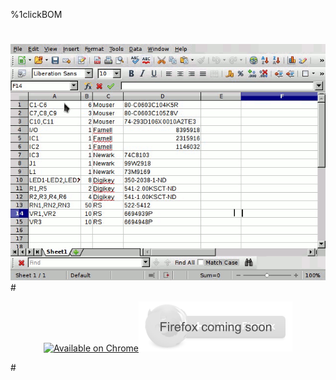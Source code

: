 %1clickBOM
#
#
<link href="favicon.png" rel="shortcut icon" type="image/png"></link>
<link rel="chrome-webstore-item" href="https://chrome.google.com/webstore/detail/mflpmlediakefinapghmabapjeippfdi">
<script type"text/javascript" src="gfycat.js"></script>
<center><div class="gfyitem" data-title=true data-autoplay=false data-controls=true data-expand=false data-id="EminentSecondaryInsect" ><img src=demo.gif></div></center>
#

<center><p><a id="chromelink" href="https://chrome.google.com/webstore/detail/1clickbom/mflpmlediakefinapghmabapjeippfdi"><img id="chromeimage" src="https://raw.githubusercontent.com/monostable/1clickBOM/master/readme_images/chrome.png" alt="Available on Chrome" /></a><img alt="Firefox coming soon" src="firefox.png"></p></center>
<script type"text/javascript">
    //fix favicon on firefox (due to github.io hosting)
    link=document.createElement("link");
    link.setAttribute("href", "favicon.png");
    link.setAttribute("rel", "shortcut icon");
    link.setAttribute("type", "image/png");
    document.head.appendChild(link);
    var chromelink = document.getElementById("chromelink");
    if (/Chrome/.test(navigator.userAgent)) {
        chromelink.href = "#";
        chromelink.onclick = function () { chrome.webstore.install();};
    }
</script>
#

